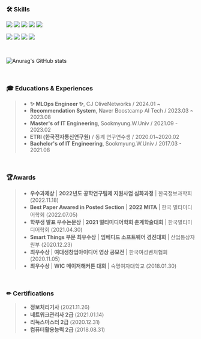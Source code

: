 ### 🛠 Skills
<p>
  <img src="https://img.shields.io/badge/Python-3766AB?style=for-the-badge&logo=Python&logoColor=white"/>
  <img src="https://img.shields.io/badge/PyTorch-EE4C2C?style=for-the-badge&logo=PyTorch&logoColor=white"/>
  <img src="https://img.shields.io/badge/TensorFlow-FF6F00?style=for-the-badge&logo=TensorFlow&logoColor=white"/>
  <img src="https://img.shields.io/badge/OpenCV-5C3EE8?style=for-the-badge&logo=OpenCV&logoColor=white"/>
  <img src="https://img.shields.io/badge/R-276DC3?style=for-the-badge&logo=R&logoColor=white"/>
</p>

<p>
  <img src="https://img.shields.io/badge/Swift-F05138?style=for-the-badge&logo=Swift&logoColor=white"/>
  <img src="https://img.shields.io/badge/C++-00599C?style=for-the-badge&logo=C++&logoColor=white"/>
  <img src="https://img.shields.io/badge/Git-F05032?style=for-the-badge&logo=Git&logoColor=white"/>
  <img src="https://img.shields.io/badge/Django-092E20?style=for-the-badge&logo=Django&logoColor=white"/> 
</p>

<br/>

![Anurag's GitHub stats](https://github-readme-stats.vercel.app/api?username=DyeonPark&show_icons=true&theme=merko)

<br/>

### 🎓 Educations & Experiences
> * **✨ MLOps Engineer ✨**, CJ OliveNetworks / 2024.01 ~
> * **Recommendation System**, Naver Boostcamp AI Tech / 2023.03 ~ 2023.08
> * **Master's of IT Engineering**, Sookmyung.W.Univ / 2021.09 - 2023.02
> * **ETRI (한국전자통신연구원)** / 동계 연구연수생 / 2020.01~2020.02
> * **Bachelor's of IT Engineering**, Sookmyung.W.Univ / 2017.03 - 2021.08

<br/>

### 🏆Awards
> * **우수과제상** | **2022년도 공학연구팀제 지원사업 심화과정** | 한국정보과학회 (2022.11.18)
> * **Best Paper Awared in Posted Section** | **2022 MITA** | 한국 멀티미디어학회 (2022.07.05)
> * **학부생 발표 우수논문상** | **2021 멀티미디어학회 춘계학술대회** | 한국멀티미디어학회 (2021.04.30)
> * **Smart Things 부문 최우수상** | **임베디드 소프트웨어 경진대회** | 산업통상자원부 (2020.12.23)
> * **최우수상** | **여대생창업아이디어 영상 공모전** | 한국여성벤처협회 (2020.11.05)
> * **최우수상** | **WIC 메이저해커톤 대회** | 숙명여자대학교 (2018.01.30)

<br/>

### ✏ Certifications
> * **정보처리기사** (2021.11.26)
> * **네트워크관리사 2급** (2021.01.14)
> * **리눅스마스터 2급** (2020.12.31)
> * **컴퓨터활용능력 2급** (2018.08.31)


<!-- https://simpleicons.org/ -->
